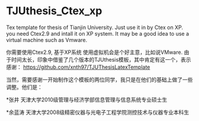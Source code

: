 # TJUthesis_Ctex_xp
Tex template for thesis of Tianjin University. Just use it in by Ctex on XP.
you need Ctex2.9 and intall it on XP system.
It may be a good idea to use a virtual machine such as Vmware.

你需要使用Ctex2.9, 基于XP系统
使用虚拟机会是个好主意，比如说VMware.
由于时间太长，印象中借鉴了几个版本的TJUthesis模板，其中肯定有这一个，表示感谢：
https://github.com/xnth97/TJUThesisLatexTemplate

当然，需要感谢一开始制作这个模板的两位同学，我只是在他们的基础上做了一些调整。他们是：

*张井 天津大学2010级管理与经济学部信息管理与信息系统专业硕士生

*余蓝涛 天津大学2008级精密仪器与光电子工程学院测控技术与仪器专业本科生
